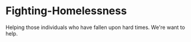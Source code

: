 # Fighting-Homelessness
Helping those individuals who have fallen upon hard times. We're want to help.
